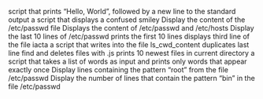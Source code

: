 script that prints “Hello, World”, followed by a new line to the standard output
 a script that displays a confused smiley
Display the content of the /etc/passwd file
Displays the content of /etc/passwd and /etc/hosts
Display the last 10 lines of /etc/passwd
prints the first 10 lines
displays third line of the file iacta
a script that writes into the file ls_cwd_content
duplicates last line
find and deletes files with .js
prints 10 newest files in current directory
 a script that takes a list of words as input and prints only words that appear exactly once
Display lines containing the pattern “root” from the file /etc/passwd
Display the number of lines that contain the pattern “bin” in the file /etc/passwd
